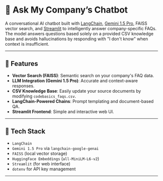 # 🧠 Ask My Company’s Chatbot

A conversational AI chatbot built with [LangChain](https://www.langchain.com/), [Gemini 1.5 Pro](https://ai.google.dev/), FAISS vector search, and [Streamlit](https://streamlit.io/) to intelligently answer company-specific FAQs. The model answers questions based solely on a provided CSV knowledge base and avoids hallucinations by responding with "I don't know" when context is insufficient.

---

## 🚀 Features

- **Vector Search (FAISS)**: Semantic search on your company's FAQ data.
- **LLM Integration (Gemini 1.5 Pro)**: Accurate and context-aware responses.
- **CSV Knowledge Base**: Easily update your source documents by modifying `codebasics_faqs.csv`.
- **LangChain-Powered Chains**: Prompt templating and document-based QA.
- **Streamlit Frontend**: Simple and interactive web UI.

---

## 🧩 Tech Stack

- `LangChain`
- `Gemini 1.5 Pro` via `langchain-google-genai`
- `FAISS` (local vector storage)
- `HuggingFace Embeddings` (`all-MiniLM-L6-v2`)
- `Streamlit` (for web interface)
- `dotenv` for API key management

---
